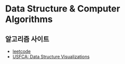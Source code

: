 # Data Structure & Computer Algorithms

## 알고리즘 사이트

- [leetcode](https://leetcode.com/)
- [USFCA: Data Structure Visualizations](https://www.cs.usfca.edu/~galles/visualization/Algorithms.html)

